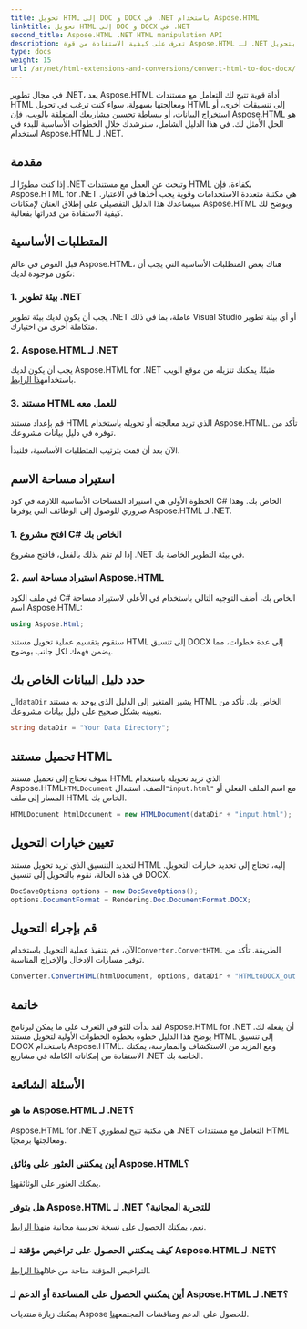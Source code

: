 ```yaml
---
title: تحويل HTML إلى DOC و DOCX في .NET باستخدام Aspose.HTML
linktitle: تحويل HTML إلى DOC و DOCX في .NET
second_title: Aspose.HTML .NET HTML manipulation API
description: تعرف على كيفية الاستفادة من قوة Aspose.HTML لـ .NET في هذا الدليل التفصيلي. قم بتحويل HTML إلى DOCX بسهولة وارتق بمشاريع .NET الخاصة بك. ابدأ اليوم!
type: docs
weight: 15
url: /ar/net/html-extensions-and-conversions/convert-html-to-doc-docx/
---
```


في مجال تطوير .NET، يعد Aspose.HTML أداة قوية تتيح لك التعامل مع مستندات HTML ومعالجتها بسهولة. سواء كنت ترغب في تحويل HTML إلى تنسيقات أخرى، أو استخراج البيانات، أو ببساطة تحسين مشاريعك المتعلقة بالويب، فإن Aspose.HTML هو الحل الأمثل لك. في هذا الدليل الشامل، سنرشدك خلال الخطوات الأساسية للبدء في استخدام Aspose.HTML لـ .NET.

## مقدمة

إذا كنت مطورًا لـ .NET وتبحث عن العمل مع مستندات HTML بكفاءة، فإن Aspose.HTML for .NET هي مكتبة متعددة الاستخدامات وقوية يجب أخذها في الاعتبار. سيساعدك هذا الدليل التفصيلي على إطلاق العنان لإمكانات Aspose.HTML ويوضح لك كيفية الاستفادة من قدراتها بفعالية.

## المتطلبات الأساسية

قبل الغوص في عالم Aspose.HTML، هناك بعض المتطلبات الأساسية التي يجب أن تكون موجودة لديك:

### 1. بيئة تطوير .NET

يجب أن يكون لديك بيئة تطوير .NET عاملة، بما في ذلك Visual Studio أو أي بيئة تطوير متكاملة أخرى من اختيارك.

### 2. Aspose.HTML لـ .NET

 يجب أن يكون لديك Aspose.HTML for .NET مثبتًا. يمكنك تنزيله من موقع الويب باستخدام[هذا الرابط](https://releases.aspose.com/html/net/).

### 3. مستند HTML للعمل معه

قم بإعداد مستند HTML الذي تريد معالجته أو تحويله باستخدام Aspose.HTML. تأكد من توفره في دليل بيانات مشروعك.

الآن بعد أن قمت بترتيب المتطلبات الأساسية، فلنبدأ.

## استيراد مساحة الاسم

الخطوة الأولى هي استيراد المساحات الأساسية اللازمة في كود C# الخاص بك. وهذا ضروري للوصول إلى الوظائف التي يوفرها Aspose.HTML لـ .NET.

### 1. افتح مشروع C# الخاص بك

إذا لم تقم بذلك بالفعل، فافتح مشروع .NET في بيئة التطوير الخاصة بك.

### 2. استيراد مساحة اسم Aspose.HTML

في ملف الكود C# الخاص بك، أضف التوجيه التالي باستخدام في الأعلى لاستيراد مساحة اسم Aspose.HTML:

```csharp
using Aspose.Html;
```

سنقوم بتقسيم عملية تحويل مستند HTML إلى تنسيق DOCX إلى عدة خطوات، مما يضمن فهمك لكل جانب بوضوح.

## حدد دليل البيانات الخاص بك

 ال`dataDir` يشير المتغير إلى الدليل الذي يوجد به مستند HTML الخاص بك. تأكد من تعيينه بشكل صحيح على دليل بيانات مشروعك.

```csharp
string dataDir = "Your Data Directory";
```

## تحميل مستند HTML

 سوف تحتاج إلى تحميل مستند HTML الذي تريد تحويله باستخدام Aspose.HTML`HTMLDocument` الصف. استبدال`"input.html"` مع اسم الملف الفعلي أو المسار إلى ملف HTML الخاص بك.

```csharp
HTMLDocument htmlDocument = new HTMLDocument(dataDir + "input.html");
```

## تعيين خيارات التحويل

لتحديد التنسيق الذي تريد تحويل مستند HTML إليه، تحتاج إلى تحديد خيارات التحويل. في هذه الحالة، نقوم بالتحويل إلى تنسيق DOCX.

```csharp
DocSaveOptions options = new DocSaveOptions();
options.DocumentFormat = Rendering.Doc.DocumentFormat.DOCX;
```

## قم بإجراء التحويل

 الآن، قم بتنفيذ عملية التحويل باستخدام`Converter.ConvertHTML` الطريقة. تأكد من توفير مسارات الإدخال والإخراج المناسبة.

```csharp
Converter.ConvertHTML(htmlDocument, options, dataDir + "HTMLtoDOCX_out.docx");
```

## خاتمة

لقد بدأت للتو في التعرف على ما يمكن لبرنامج Aspose.HTML for .NET أن يفعله لك. يوضح هذا الدليل خطوة بخطوة الخطوات الأولية لتحويل مستند HTML إلى تنسيق DOCX باستخدام Aspose.HTML. ومع المزيد من الاستكشاف والممارسة، يمكنك الاستفادة من إمكاناته الكاملة في مشاريع .NET الخاصة بك.

## الأسئلة الشائعة

### ما هو Aspose.HTML لـ .NET؟
Aspose.HTML for .NET هي مكتبة تتيح لمطوري .NET التعامل مع مستندات HTML ومعالجتها برمجيًا.

### أين يمكنني العثور على وثائق Aspose.HTML؟
 يمكنك العثور على الوثائق[هنا](https://reference.aspose.com/html/net/).

### هل يتوفر Aspose.HTML لـ .NET للتجربة المجانية؟
 نعم، يمكنك الحصول على نسخة تجريبية مجانية من[هذا الرابط](https://releases.aspose.com/).

### كيف يمكنني الحصول على تراخيص مؤقتة لـ Aspose.HTML لـ .NET؟
 التراخيص المؤقتة متاحة من خلال[هذا الرابط](https://purchase.aspose.com/temporary-license/).

### أين يمكنني الحصول على المساعدة أو الدعم لـ Aspose.HTML لـ .NET؟
 يمكنك زيارة منتديات Aspose للحصول على الدعم ومناقشات المجتمع[هنا](https://forum.aspose.com/).